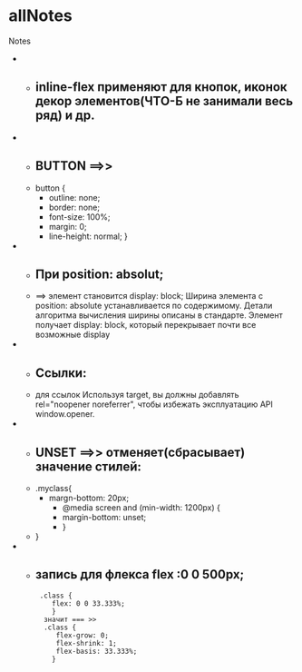 # allNotes
Notes

* - ## inline-flex применяют для кнопок, иконок декор элементов(ЧТО-Б не занимали весь ряд)  и др.

*  -  ## BUTTON ==>>
   -  button {
       - outline: none;
       - border: none;
       - font-size: 100%;
       - margin: 0;
       - line-height: normal;
       }

* - ## При position: absolut;
  -  ==> элемент становится display: block;
      Ширина элемента с position: absolute устанавливается по содержимому. Детали алгоритма вычисления ширины описаны в стандарте.
      Элемент получает display: block, который перекрывает почти все возможные display
* - ## Ссылки:
  - для ссылок Используя target, вы должны добавлять rel="noopener noreferrer", чтобы избежать эксплуатацию API window.opener.
* - ## UNSET ==>> отменяет(сбрасывает) значение стилей:
  - .myclass{
      - margn-bottom: 20px;
        - @media screen and (min-width: 1200px) {
         - margin-bottom: unset;
         - }
   - }
* - ## запись для флекса flex :0 0 500px;
         .class {
            flex: 0 0 33.333%;
            }
          значит === >>
          .class {
             flex-grow: 0;
             flex-shrink: 1;
             flex-basis: 33.333%;
            }

    
